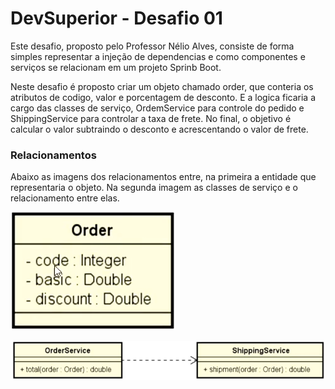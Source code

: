 # DevSuperior - Desafio 01

Este desafio, proposto pelo Professor Nélio Alves, consiste de forma simples representar a injeção de dependencias e como componentes e serviços
se relacionam em um projeto Sprinb Boot.

Neste desafio é proposto criar um objeto chamado order, que conteria os atributos de codigo, valor e porcentagem de desconto. E a logica ficaria a cargo das
classes de serviço, OrdemService para controle do pedido e ShippingService para controlar a taxa de frete. No final, o objetivo é calcular o valor subtraindo o 
desconto e acrescentando o valor de frete.

### Relacionamentos

Abaixo as imagens dos relacionamentos entre, na primeira a entidade que representaria o objeto. Na segunda imagem as classes de serviço e o relacionamento entre elas.

![Snake-Java Preview](https://github.com/dionialves/devsuperior-desafio01/blob/main/src/main/resources/images/order.png)

![Snake-Java Preview](https://github.com/dionialves/devsuperior-desafio01/blob/main/src/main/resources/images/services.png)
